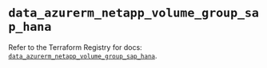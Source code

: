 # `data_azurerm_netapp_volume_group_sap_hana`

Refer to the Terraform Registry for docs: [`data_azurerm_netapp_volume_group_sap_hana`](https://registry.terraform.io/providers/hashicorp/azurerm/4.47.0/docs/data-sources/netapp_volume_group_sap_hana).
